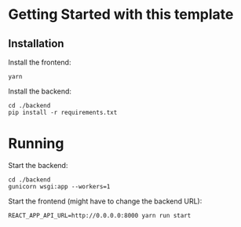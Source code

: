 # Getting Started with this template

## Installation
Install the frontend:

    yarn

Install the backend:

    cd ./backend
    pip install -r requirements.txt

# Running
Start the backend:

    cd ./backend
    gunicorn wsgi:app --workers=1

Start the frontend (might have to change the backend URL):

    REACT_APP_API_URL=http://0.0.0.0:8000 yarn run start
